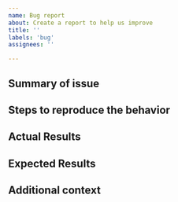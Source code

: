 ```yaml
---
name: Bug report
about: Create a report to help us improve
title: ''
labels: 'bug'
assignees: ''

---
```


## Summary of issue

<!-- add a concise description of what the bug is -->


## Steps to reproduce the behavior



## Actual Results

<!-- Remember to redact any secret or private information! -->
<!-- Screenshots will help explain your problem -->


## Expected Results

<!-- Remember to redact any secret or private information! -->
<!-- Screenshots will help explain your problem -->


## Additional context

<!-- Please add any other context about the problem here -->

